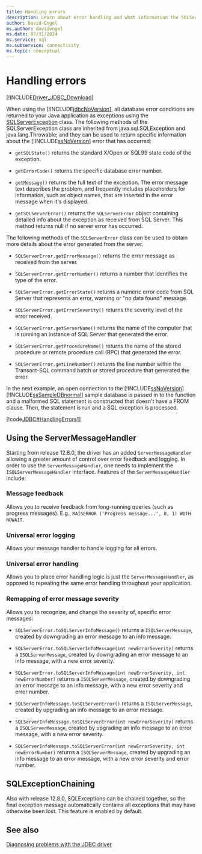 ```yaml
---
title: Handling errors
description: Learn about error handling and what information the SQLServerException class provides in the Microsoft JDBC Driver for SQL Server.
author: David-Engel
ms.author: davidengel
ms.date: 07/31/2024
ms.service: sql
ms.subservice: connectivity
ms.topic: conceptual
---
```

# Handling errors

[!INCLUDE[Driver_JDBC_Download](../../includes/driver_jdbc_download.md)]

When using the [!INCLUDE[jdbcNoVersion](../../includes/jdbcnoversion_md.md)], all database error conditions are returned to your Java application as exceptions using the [SQLServerException](reference/sqlserverexception-class.md) class. The following methods of the SQLServerException class are inherited from java.sql.SQLException and java.lang.Throwable; and they can be used to return specific information about the [!INCLUDE[ssNoVersion](../../includes/ssnoversion-md.md)] error that has occurred:

- `getSQLState()` returns the standard X/Open or SQL99 state code of the exception.

- `getErrorCode()` returns the specific database error number.

- `getMessage()` returns the full text of the exception. The error message text describes the problem, and frequently includes placeholders for information, such as object names, that are inserted in the error message when it's displayed.

- `getSQLServerError()` returns the `SQLServerError` object containing detailed info about the exception as received from SQL Server. This method returns null if no server error has occurred.

The following methods of the `SQLServerError` class can be used to obtain more details about the error generated from the server.

- `SQLServerError.getErrorMessage()` returns the error message as received from the server.

- `SQLServerError.getErrorNumber()` returns a number that identifies the type of the error.

- `SQLServerError.getErrorState()` returns a numeric error code from SQL Server that represents an error, warning or "no data found" message.

- `SQLServerError.getErrorSeverity()` returns the severity level of the error received.

- `SQLServerError.getServerName()` returns the name of the computer that is running an instance of SQL Server that generated the error.

- `SQLServerError.getProcedureName()` returns the name of the stored procedure or remote procedure call (RPC) that generated the error.

- `SQLServerError.getLineNumber()` returns the line number within the Transact-SQL command batch or stored procedure that generated the error.

In the next example, an open connection to the [!INCLUDE[ssNoVersion](../../includes/ssnoversion-md.md)] [!INCLUDE[ssSampleDBnormal](../../includes/sssampledbnormal-md.md)] sample database is passed in to the function and a malformed SQL statement is constructed that doesn't have a FROM clause. Then, the statement is run and a SQL exception is processed.

[!code[JDBC#HandlingErrors1](codesnippet/Java/handling-errors_1.java)]

## Using the ServerMessageHandler

Starting from release 12.8.0, the driver has an added `ServerMessageHandler` allowing a greater amount of control over error feedback and logging. In order to use the `ServerMessageHandler`, one needs to implement the `ISQLServerMessageHandler` interface. Features of the `ServerMessageHandler` include:

### Message feedback

Allows you to receive feedback from long-running queries (such as progress messages). E.g., `RAISERROR ('Progress message...', 0, 1) WITH NOWAIT`.

### Universal error logging

Allows your message handler to handle logging for all errors.

### Universal error handling

Allows you to place error handling logic is just the `ServerMessageHandler`, as opposed to repeating the same error handling throughout your application.

### Remapping of error message severity

Allows you to recognize, and change the severity of, specific error messages:

- `SQLServerError.toSQLServerInfoMessage()` returns a `ISQLServerMessage`, created by downgrading an error message to an info message.

- `SQLServerError.toSQLServerInfoMessage(int newErrorSeverity)` returns a `ISQLServerMessage`, created by downgrading an error message to an info message, with a new error severity.

- `SQLServerError.toSQLServerInfoMessage(int newErrorSeverity, int newErrorNumber)` returns a `ISQLServerMessage`, created by downgrading an error message to an info message, with a new error severity and error number.

- `SQLServerInfoMessage.toSQLServerError()` returns a `ISQLServerMessage`, created by upgrading an info message to an error message.

- `SQLServerInfoMessage.toSQLServerError(int newErrorSeverity)` returns a `ISQLServerMessage`, created by upgrading an info message to an error message, with a new error severity.

- `SQLServerInfoMessage.toSQLServerError(int newErrorSeverity, int newErrorNumber)` returns a `ISQLServerMessage`, created by upgrading an info message to an error message, with a new error severity and error number.

## SQLExceptionChaining

Also with release 12.8.0, SQLExceptions can be chained together, so the final exception message automatically contains all exceptions that may have otherwise been lost. This feature is enabled by default.

## See also

[Diagnosing problems with the JDBC driver](diagnosing-problems-with-the-jdbc-driver.md)
